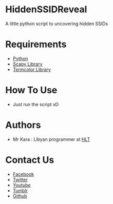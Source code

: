 # HiddenSSIDReveal
A little python script to uncovering hidden SSIDs
# Requirements
* [Python](https://www.python.org/)
* [Scapy Library](https://github.com/secdev/scapy)
* [Termcolor Library](https://pypi.python.org/pypi/termcolor)
# How To Use
* Just run the script xD
# Authors
* Mr Kara : Libyan programmer at [HLT](https://www.facebook.com/hackerlibya100/) 
# Contact Us
* [Facebook](https://www.facebook.com/hackerlibya100/) 
* [Twitter](https://twitter.com/HackerAlnofalia)
* [Youtube](https://www.youtube.com/c/HackerAlnofalia)
* [Tumblr](http://mrkaraly.tumblr.com/)
* [Github]('#')

